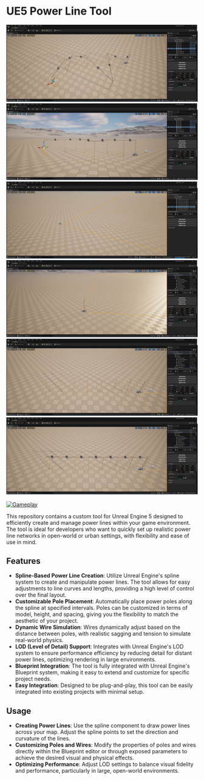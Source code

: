# UE5 Power Line Tool
![Gameplay Screenshot](screenshots/tool5.png)
![Gameplay Screenshot](screenshots/tool6.png)
![Gameplay Screenshot](screenshots/tool1.png)
![Gameplay Screenshot](screenshots/tool2.png)
![Gameplay Screenshot](screenshots/tool3.png)
![Gameplay Screenshot](screenshots/tool4.png)


[![Gameplay](https://img.youtube.com/vi/TwC1k2bAPuM/maxresdefault.jpg)](https://youtu.be/Vq1hc5ShJKA) 

This repository contains a custom tool for Unreal Engine 5 designed to efficiently create and manage power lines within your game environment. The tool is ideal for developers who want to quickly set up realistic power line networks in open-world or urban settings, with flexibility and ease of use in mind.

## Features

- **Spline-Based Power Line Creation**: Utilize Unreal Engine's spline system to create and manipulate power lines. The tool allows for easy adjustments to line curves and lengths, providing a high level of control over the final layout.
- **Customizable Pole Placement**: Automatically place power poles along the spline at specified intervals. Poles can be customized in terms of model, height, and spacing, giving you the flexibility to match the aesthetic of your project.
- **Dynamic Wire Simulation**: Wires dynamically adjust based on the distance between poles, with realistic sagging and tension to simulate real-world physics.
- **LOD (Level of Detail) Support**: Integrates with Unreal Engine's LOD system to ensure performance efficiency by reducing detail for distant power lines, optimizing rendering in large environments.
- **Blueprint Integration**: The tool is fully integrated with Unreal Engine's Blueprint system, making it easy to extend and customize for specific project needs.
- **Easy Integration**: Designed to be plug-and-play, this tool can be easily integrated into existing projects with minimal setup.

## Usage

- **Creating Power Lines**: Use the spline component to draw power lines across your map. Adjust the spline points to set the direction and curvature of the lines.
- **Customizing Poles and Wires**: Modify the properties of poles and wires directly within the Blueprint editor or through exposed parameters to achieve the desired visual and physical effects.
- **Optimizing Performance**: Adjust LOD settings to balance visual fidelity and performance, particularly in large, open-world environments.
